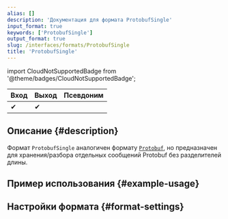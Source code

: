 ```yaml
---
alias: []
description: 'Документация для формата ProtobufSingle'
input_format: true
keywords: ['ProtobufSingle']
output_format: true
slug: /interfaces/formats/ProtobufSingle
title: 'ProtobufSingle'
---
```


import CloudNotSupportedBadge from '@theme/badges/CloudNotSupportedBadge';

<CloudNotSupportedBadge/>

| Вход  | Выход | Псевдоним |
|-------|-------|-----------|
| ✔     | ✔     |           |

## Описание {#description}

Формат `ProtobufSingle` аналогичен формату [`Protobuf`](./Protobuf.md), но предназначен для хранения/разбора отдельных сообщений Protobuf без разделителей длины.

## Пример использования {#example-usage}

## Настройки формата {#format-settings}
